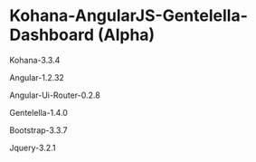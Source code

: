 # Kohana-AngularJS-Gentelella-Dashboard (Alpha)

Kohana-3.3.4

Angular-1.2.32

Angular-Ui-Router-0.2.8

Gentelella-1.4.0 

Bootstrap-3.3.7

Jquery-3.2.1
